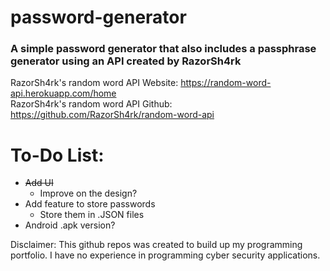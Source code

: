 # password-generator

### A simple password generator that also includes a passphrase generator using an API created by RazorSh4rk

RazorSh4rk's random word API Website: https://random-word-api.herokuapp.com/home  <br>
RazorSh4rk's random word API Github: https://github.com/RazorSh4rk/random-word-api

# To-Do List:
- ~~Add UI~~
  - Improve on the design?
- Add feature to store passwords
  - Store them in .JSON files
- Android .apk version?
  
Disclaimer: This github repos was created to build up my programming portfolio. I have no experience in programming cyber security applications.
